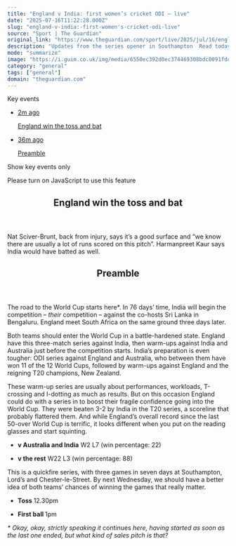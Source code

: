 ```yaml
---
title: "England v India: first women’s cricket ODI – live"
date: "2025-07-16T11:22:28.000Z"
slug: "england-v-india:-first-women's-cricket-odi-live"
source: "Sport | The Guardian"
original_link: "https://www.theguardian.com/sport/live/2025/jul/16/england-v-india-first-womens-cricket-odi-live"
description: "Updates from the series opener in Southampton  Read today’s edition of The Spin | And mail Rob  The road to the World Cup starts here*. In 76 days’ time, India will begin the competition – their competition – against the co-hosts Sri Lanka in Bengaluru. England meet South Africa on the same ground three days later. Both teams should enter the World Cup in a battle-hardened state. England have this three-match series against India, then warm-ups against India and Australia just before the competition starts. India’s preparation is even tougher: ODI series against England and Australia, who between them have won 11 of the 12 World Cups, followed by warm-ups against England and the reigning T20 champions, New Zealand. v Australia and India W2 L7 (win percentage: 22) v the rest W22 L3 (win percentage: 88) Toss 12.30pm First ball 1pm  Continue reading..."
mode: "summarize"
image: "https://i.guim.co.uk/img/media/6550ec392d0ec374469308bdc0091fdcdd1dc956/467_101_2564_2051/master/2564.jpg?width=1200&height=630&quality=85&auto=format&fit=crop&overlay-align=bottom%2Cleft&overlay-width=100p&overlay-base64=L2ltZy9zdGF0aWMvb3ZlcmxheXMvdGctbGl2ZS5wbmc&enable=upscale&s=3eb05801d4bb27294a51560699ee8555"
category: "general"
tags: ["general"]
domain: "theguardian.com"
---
```

<div id="readability-page-1" class="page"><div id="liveblog-body"><p><span><gu-island name="KeyEventsCarousel" priority="feature" deferuntil="visible" props="{&quot;keyEvents&quot;:[{&quot;id&quot;:&quot;68778de18f088603e1f6187a&quot;,&quot;elements&quot;:[{&quot;_type&quot;:&quot;model.dotcomrendering.pageElements.TextBlockElement&quot;,&quot;html&quot;:&quot;<p>Nat Sciver-Brunt, back from injury, says it’s a good surface and “we know there are usually a lot of runs scored on this pitch”. Harmanpreet Kaur says India would have batted as well.</p>&quot;,&quot;elementId&quot;:&quot;80e44a42-1758-4ef1-a59c-128f7d2f145a&quot;}],&quot;attributes&quot;:{&quot;pinned&quot;:false,&quot;keyEvent&quot;:true,&quot;summary&quot;:false},&quot;blockCreatedOn&quot;:1752665569000,&quot;blockCreatedOnDisplay&quot;:&quot;12.32&nbsp;BST&quot;,&quot;blockLastUpdated&quot;:1752665668000,&quot;blockLastUpdatedDisplay&quot;:&quot;12.34&nbsp;BST&quot;,&quot;blockFirstPublished&quot;:1752665625000,&quot;blockFirstPublishedDisplay&quot;:&quot;12.33&nbsp;BST&quot;,&quot;blockFirstPublishedDisplayNoTimezone&quot;:&quot;12.33&quot;,&quot;title&quot;:&quot;England win the toss and bat&quot;,&quot;contributors&quot;:[],&quot;primaryDateLine&quot;:&quot;Wed 16 Jul 2025 12.34 BST&quot;,&quot;secondaryDateLine&quot;:&quot;First published on Wed 16 Jul 2025 12.00 BST&quot;},{&quot;id&quot;:&quot;68763aa58f0860b26c41b588&quot;,&quot;elements&quot;:[{&quot;_type&quot;:&quot;model.dotcomrendering.pageElements.TextBlockElement&quot;,&quot;html&quot;:&quot;<p>The road to the World Cup starts here*. In 76 days’ time, India will begin the competition – <em>their</em> competition – against the co-hosts Sri Lanka in Bengaluru. England meet South Africa on the same ground three days later.</p>&quot;,&quot;elementId&quot;:&quot;59495a75-f8a4-4b9f-be01-67212886ab73&quot;},{&quot;_type&quot;:&quot;model.dotcomrendering.pageElements.TextBlockElement&quot;,&quot;html&quot;:&quot;<p>Both teams should enter the World Cup in a battle-hardened state. England have this three-match series against India, then warm-ups against India and Australia just before the competition starts. India’s preparation is even tougher: ODI series against England and Australia, who between them have won 11 of the 12 World Cups, followed by warm-ups against England and the reigning T20 champions, New Zealand.</p>&quot;,&quot;elementId&quot;:&quot;31c9a7ce-e4dd-44e4-83c0-81fcf77a9390&quot;},{&quot;_type&quot;:&quot;model.dotcomrendering.pageElements.TextBlockElement&quot;,&quot;html&quot;:&quot;<p>These warm-up series are usually about performances, workloads, T-crossing and I-dotting as much as results. But on this occasion England could do with a series in to boost their fragile confidence going into the World Cup. They were beaten 3-2 by India in the T20 series, a scoreline that probably flattered them. And while England’s overall record since the last 50-over World Cup is terrific, it looks different when you put on the reading glasses and start squinting.</p>&quot;,&quot;elementId&quot;:&quot;c5afe9fb-e75a-4774-8b68-1ba8a8706ea1&quot;},{&quot;_type&quot;:&quot;model.dotcomrendering.pageElements.TextBlockElement&quot;,&quot;html&quot;:&quot;<ul>\n <li>\n  <p><strong>v Australia and India</strong> W2 L7 (win percentage: 22)</p></li>\n <li>\n  <p><strong>v the rest</strong> W22 L3 (win percentage: 88)</p></li>\n</ul>&quot;,&quot;elementId&quot;:&quot;172d6985-255f-41ea-be19-08d939cb6d81&quot;},{&quot;_type&quot;:&quot;model.dotcomrendering.pageElements.TextBlockElement&quot;,&quot;html&quot;:&quot;<p>This is a quickfire series, with three games in seven days at Southampton, Lord’s and Chester-le-Street. By next Wednesday, we should have a better idea of both teams’ chances of winning the games that really matter.</p>&quot;,&quot;elementId&quot;:&quot;db0ff4a5-966d-4a87-b989-4c852d4bc0be&quot;},{&quot;_type&quot;:&quot;model.dotcomrendering.pageElements.TextBlockElement&quot;,&quot;html&quot;:&quot;<ul>\n <li>\n  <p><strong>Toss </strong>12.30pm</p></li>\n <li>\n  <p><strong>First ball </strong>1pm</p></li>\n</ul>&quot;,&quot;elementId&quot;:&quot;8b3c0a98-e040-4d52-b366-a75732d28fa7&quot;},{&quot;_type&quot;:&quot;model.dotcomrendering.pageElements.TextBlockElement&quot;,&quot;html&quot;:&quot;<p><em>* Okay, okay, strictly speaking it </em>continues<em> here, having started as soon as the last one ended, but what kind of sales pitch is that?</em></p>&quot;,&quot;elementId&quot;:&quot;476043a4-beba-4212-969b-a6db7f77735e&quot;}],&quot;attributes&quot;:{&quot;pinned&quot;:false,&quot;keyEvent&quot;:true,&quot;summary&quot;:false},&quot;blockCreatedOn&quot;:1752663600000,&quot;blockCreatedOnDisplay&quot;:&quot;12.00&nbsp;BST&quot;,&quot;blockLastUpdated&quot;:1752664948000,&quot;blockLastUpdatedDisplay&quot;:&quot;12.22&nbsp;BST&quot;,&quot;blockFirstPublished&quot;:1752663600000,&quot;blockFirstPublishedDisplay&quot;:&quot;12.00&nbsp;BST&quot;,&quot;blockFirstPublishedDisplayNoTimezone&quot;:&quot;12.00&quot;,&quot;title&quot;:&quot;Preamble&quot;,&quot;contributors&quot;:[],&quot;primaryDateLine&quot;:&quot;Wed 16 Jul 2025 12.34 BST&quot;,&quot;secondaryDateLine&quot;:&quot;First published on Wed 16 Jul 2025 12.00 BST&quot;}],&quot;filterKeyEvents&quot;:false,&quot;id&quot;:&quot;key-events-carousel-mobile&quot;,&quot;absoluteServerTimes&quot;:false,&quot;renderingTarget&quot;:&quot;Web&quot;}"><span id="key-events-carousel-mobile"></span><span><p>Key events</p></span><div id="key-events-carousel"><ul><li><a href="https://www.theguardian.com/sport/live/2025/jul/16/england-v-india-first-womens-cricket-odi-live?filterKeyEvents=false&amp;page=with%3Ablock-68778de18f088603e1f6187a#block-68778de18f088603e1f6187a" data-link-name="key event card | 0 of 2"><p><time datetime="2025-07-16T11:33:45.000Z" data-locale="en-gb" title="Wednesday, 16 July 2025 at 12:33 British Summer Time">2m ago</time></p><p>England win the toss and bat</p></a></li><li><a href="https://www.theguardian.com/sport/live/2025/jul/16/england-v-india-first-womens-cricket-odi-live?filterKeyEvents=false&amp;page=with%3Ablock-68763aa58f0860b26c41b588#block-68763aa58f0860b26c41b588" data-link-name="key event card | 1 of 2"><p><time datetime="2025-07-16T11:00:00.000Z" data-locale="en-gb" title="Wednesday, 16 July 2025 at 12:00 British Summer Time">36m ago</time></p><p>Preamble</p></a></li></ul></div></gu-island><gu-island name="FilterKeyEventsToggle" priority="feature" deferuntil="visible" props="{&quot;filterKeyEvents&quot;:false,&quot;id&quot;:&quot;filter-toggle-mobile&quot;}"><span id="filter-toggle-mobile"></span><p><label id="src-component-1791_description" data-component="filter-key-events" data-link-name="filter-key-events-on">Show key events only<p><span>Please turn on JavaScript to use this feature</span></p></label></p></gu-island></span></p><article id="block-68778de18f088603e1f6187a"><header><h2>England win the toss and bat</h2></header><p>Nat Sciver-Brunt, back from injury, says it’s a good surface and “we know there are usually a lot of runs scored on this pitch”. Harmanpreet Kaur says India would have batted as well.</p></article><article id="block-68763aa58f0860b26c41b588"><header><h2>Preamble</h2></header><p>The road to the World Cup starts here*. In 76 days’ time, India will begin the competition – <em>their</em> competition – against the co-hosts Sri Lanka in Bengaluru. England meet South Africa on the same ground three days later.</p><p>Both teams should enter the World Cup in a battle-hardened state. England have this three-match series against India, then warm-ups against India and Australia just before the competition starts. India’s preparation is even tougher: ODI series against England and Australia, who between them have won 11 of the 12 World Cups, followed by warm-ups against England and the reigning T20 champions, New Zealand.</p><p>These warm-up series are usually about performances, workloads, T-crossing and I-dotting as much as results. But on this occasion England could do with a series in to boost their fragile confidence going into the World Cup. They were beaten 3-2 by India in the T20 series, a scoreline that probably flattered them. And while England’s overall record since the last 50-over World Cup is terrific, it looks different when you put on the reading glasses and start squinting.</p><ul>
 <li>
  <p><strong>v Australia and India</strong> W2 L7 (win percentage: 22)</p></li>
 <li>
  <p><strong>v the rest</strong> W22 L3 (win percentage: 88)</p></li>
</ul><p>This is a quickfire series, with three games in seven days at Southampton, Lord’s and Chester-le-Street. By next Wednesday, we should have a better idea of both teams’ chances of winning the games that really matter.</p><ul>
 <li>
  <p><strong>Toss </strong>12.30pm</p></li>
 <li>
  <p><strong>First ball </strong>1pm</p></li>
</ul><p><em>* Okay, okay, strictly speaking it </em>continues<em> here, having started as soon as the last one ended, but what kind of sales pitch is that?</em></p></article></div></div>